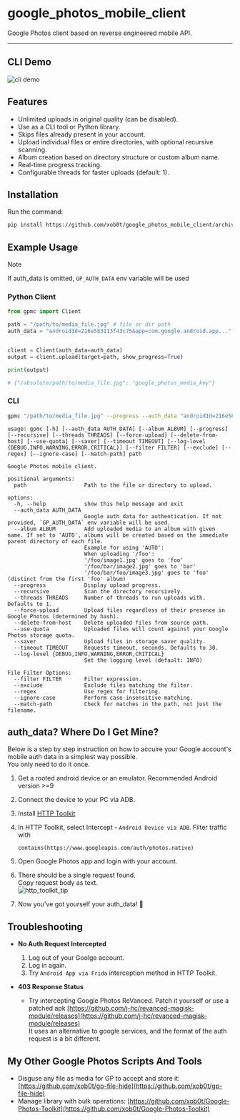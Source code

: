 # google_photos_mobile_client

Google Photos client based on reverse engineered mobile API.

---

## CLI Demo

![cli demo](media/gpmc-demo.webp)

## Features

- Unlimited uploads in original quality (can be disabled).
- Use as a CLI tool or Python library.
- Skips files already present in your account.
- Upload individual files or entire directories, with optional recursive scanning.
- Album creation based on directory structure or custom album name.
- Real-time progress tracking.
- Configurable threads for faster uploads (default: 1).

## Installation

Run the command:

```bash
pip install https://github.com/xob0t/google_photos_mobile_client/archive/refs/heads/main.zip --force-reinstall
```

## Example Usage

> [!NOTE]
> If auth_data is omitted, `GP_AUTH_DATA` env variable will be used

### Python Client

```python
from gpmc import Client

path = "/path/to/media_file.jpg" # file or dir path
auth_data = "androidId=216e583113f43c75&app=com.google.android.app..."


client = Client(auth_data=auth_data)
output = client.upload(target=path, show_progress=True)

print(output)

# {"/absolute/path/to/media_file.jpg": "google_photos_media_key"}

```

### CLI

```bash
gpmc "/path/to/media_file.jpg" --progress --auth_data "androidId=216e583113f43c75&app=com.google.android.app..."
```

```text
usage: gpmc [-h] [--auth_data AUTH_DATA] [--album ALBUM] [--progress] [--recursive] [--threads THREADS] [--force-upload] [--delete-from-host] [--use-quota] [--saver] [--timeout TIMEOUT] [--log-level {DEBUG,INFO,WARNING,ERROR,CRITICAL}] [--filter FILTER] [--exclude] [--regex] [--ignore-case] [--match-path] path

Google Photos mobile client.

positional arguments:
  path                  Path to the file or directory to upload.

options:
  -h, --help            show this help message and exit
  --auth_data AUTH_DATA
                        Google auth data for authentication. If not provided, `GP_AUTH_DATA` env variable will be used.
  --album ALBUM         Add uploaded media to an album with given name. If set to 'AUTO', albums will be created based on the immediate parent directory of each file.
                        Example for using 'AUTO':
                        When uploading '/foo':
                        '/foo/image1.jpg' goes to 'foo'
                        '/foo/bar/image2.jpg' goes to 'bar'
                        '/foo/bar/foo/image3.jpg' goes to 'foo' (distinct from the first 'foo' album)
  --progress            Display upload progress.
  --recursive           Scan the directory recursively.
  --threads THREADS     Number of threads to run uploads with. Defaults to 1.
  --force-upload        Upload files regardless of their presence in Google Photos (determined by hash).
  --delete-from-host    Delete uploaded files from source path.
  --use-quota           Uploaded files will count against your Google Photos storage quota.
  --saver               Upload files in storage saver quality.
  --timeout TIMEOUT     Requests timeout, seconds. Defaults to 30.
  --log-level {DEBUG,INFO,WARNING,ERROR,CRITICAL}
                        Set the logging level (default: INFO)

File Filter Options:
  --filter FILTER       Filter expression.
  --exclude             Exclude files matching the filter.
  --regex               Use regex for filtering.
  --ignore-case         Perform case-insensitive matching.
  --match-path          Check for matches in the path, not just the filename.
```

## auth_data? Where Do I Get Mine?

Below is a step by step instruction on how to accuire your Google account's mobile auth data in a simplest way possible.  
You only need to do it once.

1. Get a rooted android device or an emulator. Recommended Android version >=9
2. Connect the device to your PC via ADB.
3. Install [HTTP Toolkit](https://httptoolkit.com)
4. In HTTP Toolkit, select Intercept - `Android Device via ADB`. Filter traffic with

    ```text
    contains(https://www.googleapis.com/auth/photos.native)
    ```

5. Open Google Photos app and login with your account.
6. There should be a single request found.  
   Copy request body as text.  
   ![http_toolkit_tip](media/image.png)
7. Now you've got yourself your auth_data! 🎉

## Troubleshooting

- __No Auth Request Intercepted__  
  1. Log out of your Goolge account.
  2. Log in again.
  3. Try `Android App via Frida` interception method in HTTP Toolkit.

- __403 Response Status__  
  - Try intercepting Google Photos ReVanced. Patch it yourself or use a patched apk [https://github.com/j-hc/revanced-magisk-module/releases](https://github.com/j-hc/revanced-magisk-module/releases)  
    It uses an alternative to google services, and the format of the auth request is a bit different.

## My Other Google Photos Scripts And Tools

- Disguse any file as media for GP to accept and store it: [https://github.com/xob0t/gp-file-hide](https://github.com/xob0t/gp-file-hide)
- Manage library with bulk operations: [https://github.com/xob0t/Google-Photos-Toolkit](https://github.com/xob0t/Google-Photos-Toolkit)

